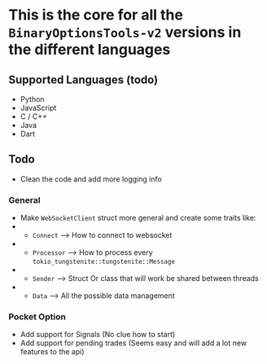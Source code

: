 # This is the core for all the `BinaryOptionsTools-v2` versions in the different languages

## Supported Languages (todo)
* Python
* JavaScript
* C / C++
* Java
* Dart

## Todo
* Clean the code and add more logging info

### General
* Make `WebSocketClient` struct more general and create some traits like:
* * `Connect` --> How to connect to websocket
* * `Processor` --> How to process every `tokio_tungstenite::tungstenite::Message`
* * `Sender` --> Struct Or class that will work be shared between threads
* * `Data` --> All the possible data management

### Pocket Option
* Add support for Signals (No clue how to start)
* Add support for pending trades (Seems easy and will add a lot new features to the api)


